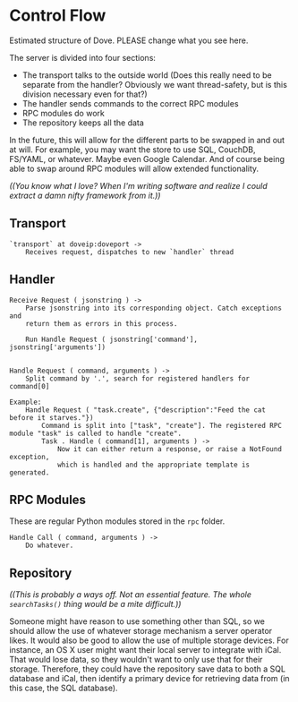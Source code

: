 Control Flow
============

Estimated structure of Dove. PLEASE change what you see here.

The server is divided into four sections:

  - The transport talks to the outside world (Does this really need to be separate from the handler? Obviously we want thread-safety, but is this division necessary even for that?)
  - The handler sends commands to the correct RPC modules
  - RPC modules do work
  - The repository keeps all the data

In the future, this will allow for the different parts to be swapped in and out at will. For example, you may want the store to use SQL, CouchDB, FS/YAML, or whatever. Maybe even Google Calendar. And of course being able to swap around RPC modules will allow extended functionality.

*((You know what I love? When I'm writing software and realize I could extract a damn nifty framework from it.))*

Transport
---------

    `transport` at doveip:doveport ->
        Receives request, dispatches to new `handler` thread

Handler
-------

    Receive Request ( jsonstring ) ->
        Parse jsonstring into its corresponding object. Catch exceptions and
        return them as errors in this process.

        Run Handle Request ( jsonstring['command'], jsonstring['arguments'])


    Handle Request ( command, arguments ) ->
        Split command by '.', search for registered handlers for command[0]

    Example:
        Handle Request ( "task.create", {"description":"Feed the cat before it starves."})
            Command is split into ["task", "create"]. The registered RPC module "task" is called to handle "create".
            Task . Handle ( command[1], arguments ) ->
                Now it can either return a response, or raise a NotFound exception,
                which is handled and the appropriate template is generated.

RPC Modules
-----------

These are regular Python modules stored in the `rpc` folder.

    Handle Call ( command, arguments ) ->
        Do whatever.

Repository
----------

*((This is probably a ways off. Not an essential feature. The whole `searchTasks()` thing would be a mite difficult.))*

Someone might have reason to use something other than SQL, so we should allow the use of whatever storage mechanism a server operator likes. It would also be good to allow the use of multiple storage devices. For instance, an OS X user might want their local server to integrate with iCal. That would lose data, so they wouldn't want to only use that for their storage. Therefore, they could have the repository save data to both a SQL database and iCal, then identify a primary device for retrieving data from (in this case, the SQL database).